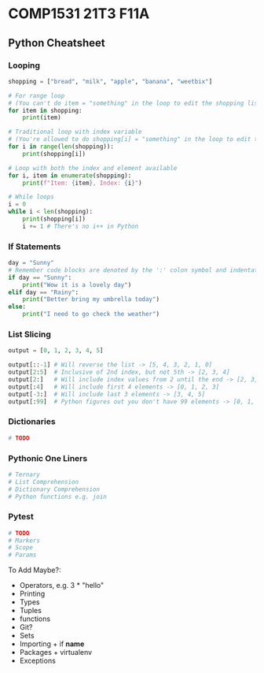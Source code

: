 # COMP1531 21T3 F11A

## Python Cheatsheet

### Looping
```python
shopping = ["bread", "milk", "apple", "banana", "weetbix"]

# For range loop 
# (You can't do item = "something" in the loop to edit the shopping list)
for item in shopping:
    print(item)

# Traditional loop with index variable 
# (You're allowed to do shopping[i] = "something" in the loop to edit the shopping list)
for i in range(len(shopping)):
    print(shopping[i])

# Loop with both the index and element available
for i, item in enumerate(shopping):
    print(f"Item: {item}, Index: {i}")

# While loops
i = 0
while i < len(shopping):
    print(shopping[i])
    i += 1 # There's no i++ in Python
```


### If Statements
```python
day = "Sunny"
# Remember code blocks are denoted by the ':' colon symbol and indentation
if day == "Sunny":
    print("Wow it is a lovely day")
elif day == "Rainy":
    print("Better bring my umbrella today")
else:
    print("I need to go check the weather")
```

### List Slicing
```python
output = [0, 1, 2, 3, 4, 5]

output[::-1] # Will reverse the list -> [5, 4, 3, 2, 1, 0]
output[2:5]  # Inclusive of 2nd index, but not 5th -> [2, 3, 4]
output[2:]   # Will include index values from 2 until the end -> [2, 3, 4, 5]
output[:4]   # Will include first 4 elements -> [0, 1, 2, 3]
output[-3:]  # Will include last 3 elements -> [3, 4, 5]
output[:99]  # Python figures out you don't have 99 elements -> [0, 1, 2, 3, 4, 5]
```

### Dictionaries
```python
# TODO
```

### Pythonic One Liners
```python
# Ternary
# List Comprehension
# Dictionary Comprehension
# Python functions e.g. join

```

### Pytest
```python
# TODO
# Markers
# Scope
# Params
```


To Add Maybe?:
* Operators, e.g. 3 * "hello"
* Printing
* Types
* Tuples
* functions
* Git? 
* Sets
* Importing + if __name__
* Packages + virtualenv
* Exceptions

